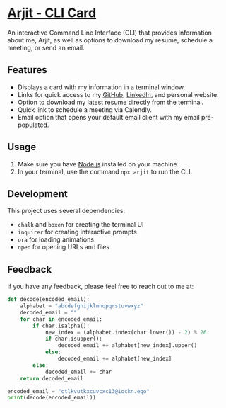 # [Arjit - CLI Card](https://www.npmjs.com/package/arjit)

An interactive Command Line Interface (CLI) that provides information about me, Arjit, as well as options to download my resume, schedule a meeting, or send an email. 

## Features

- Displays a card with my information in a terminal window.
- Links for quick access to my [GitHub](https://github.com/arjitsrivastava/), [LinkedIn](https://www.linkedin.com/in/arjitsrivastava/), and personal website.
- Option to download my latest resume directly from the terminal.
- Quick link to schedule a meeting via Calendly.
- Email option that opens your default email client with my email pre-populated.

## Usage

1. Make sure you have [Node.js](https://nodejs.org/en/) installed on your machine.
2. In your terminal, use the command `npx arjit` to run the CLI.

## Development

This project uses several dependencies:

- `chalk` and `boxen` for creating the terminal UI
- `inquirer` for creating interactive prompts
- `ora` for loading animations
- `open` for opening URLs and files

## Feedback

If you have any feedback, please feel free to reach out to me at:

```python
def decode(encoded_email):
    alphabet = "abcdefghijklmnopqrstuvwxyz"
    decoded_email = ""
    for char in encoded_email:
        if char.isalpha():
            new_index = (alphabet.index(char.lower()) - 2) % 26
            if char.isupper():
                decoded_email += alphabet[new_index].upper()
            else:
                decoded_email += alphabet[new_index]
        else:
            decoded_email += char
    return decoded_email

encoded_email = "ctlkvutkxcuvcxc13@iockn.eqo"
print(decode(encoded_email))
